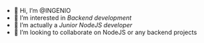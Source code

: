 - 👋 Hi, I’m @INGENIO
- 👀 I’m interested in _*Backend development*_
- 🌱 I’m actually a _*Junior NodeJS developer*_
- 💞️ I’m looking to collaborate on NodeJS or any backend projects

<!---
INGENIO-237/INGENIO-237 is a ✨ special ✨ repository because its `README.md` (this file) appears on your GitHub profile.
You can click the Preview link to take a look at your changes.
--->
